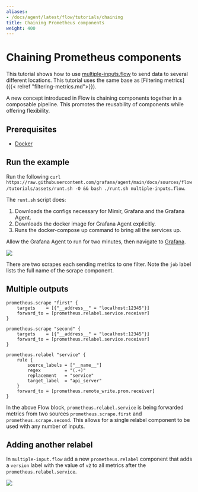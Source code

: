 ```yaml
---
aliases:
- /docs/agent/latest/flow/tutorials/chaining
title: Chaining Prometheus components
weight: 400
---
```


# Chaining Prometheus components

This tutorial shows how to use [multiple-inputs.flow](../assets/flow_configs/multiple-inputs.flow) to send data to several different locations. This tutorial uses the same base as [Filtering metrics]({{< relref "filtering-metrics.md">}}). 

A new concept introduced in Flow is chaining components together in a composable pipeline. This promotes the reusability of components while offering flexibility. 

## Prerequisites

* [Docker](https://www.docker.com/products/docker-desktop)

## Run the example

Run the following `curl https://raw.githubusercontent.com/grafana/agent/main/docs/sources/flow/tutorials/assets/runt.sh -O && bash ./runt.sh multiple-inputs.flow`.

The `runt.sh` script does:

1. Downloads the configs necessary for Mimir, Grafana and the Grafana Agent. 
2. Downloads the docker image for Grafana Agent explicitly.
3. Runs the docker-compose up command to bring all the services up.

Allow the Grafana Agent to run for two minutes, then navigate to [Grafana](http://localhost:3000/explore?orgId=1&left=%5B%22now-1h%22,%22now%22,%22Mimir%22,%7B%22refId%22:%22A%22,%22instant%22:true,%22range%22:true,%22exemplar%22:true,%22expr%22:%22agent_build_info%7B%7D%22%7D%5D).

![](../assets/multiple.png)

There are two scrapes each sending metrics to one filter. Note the `job` label lists the full name of the scrape component.

## Multiple outputs

```river
prometheus.scrape "first" {
	targets    = [{"__address__" = "localhost:12345"}]
	forward_to = [prometheus.relabel.service.receiver]
}

prometheus.scrape "second" {
	targets    = [{"__address__" = "localhost:12345"}]
	forward_to = [prometheus.relabel.service.receiver]
}

prometheus.relabel "service" {
	rule {
		source_labels = ["__name__"]
		regex         = "(.+)"
		replacement   = "service"
		target_label  = "api_server"
	}
	forward_to = [prometheus.remote_write.prom.receiver]
}
```

In the above Flow block, `prometheus.relabel.service` is being forwarded metrics from two sources `prometheus.scrape.first` and `prometheus.scrape.second`. This allows for a single relabel component to be used with any number of inputs.

## Adding another relabel

In `multiple-input.flow` add a new `prometheus.relabel` component that adds a `version` label with the value of `v2` to all metrics after the `prometheus.relabel.service`.

![](../assets/scrape_v2.png)
